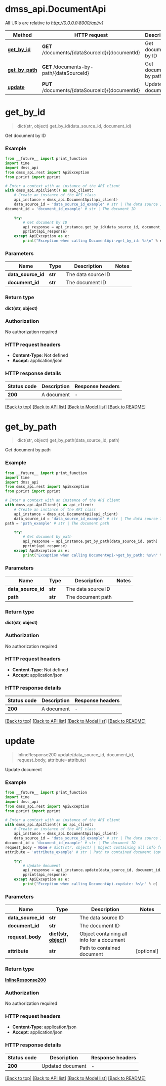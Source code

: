 # dmss_api.DocumentApi

All URIs are relative to *http://0.0.0.0:8000/api/v1*

Method | HTTP request | Description
------------- | ------------- | -------------
[**get_by_id**](DocumentApi.md#get_by_id) | **GET** /documents/{dataSourceId}/{documentId} | Get document by ID
[**get_by_path**](DocumentApi.md#get_by_path) | **GET** /documents-by-path/{dataSourceId} | Get document by path
[**update**](DocumentApi.md#update) | **PUT** /documents/{dataSourceId}/{documentId} | Update document


# **get_by_id**
> dict(str, object) get_by_id(data_source_id, document_id)

Get document by ID

### Example

```python
from __future__ import print_function
import time
import dmss_api
from dmss_api.rest import ApiException
from pprint import pprint

# Enter a context with an instance of the API client
with dmss_api.ApiClient() as api_client:
    # Create an instance of the API class
    api_instance = dmss_api.DocumentApi(api_client)
    data_source_id = 'data_source_id_example' # str | The data source ID
document_id = 'document_id_example' # str | The document ID

    try:
        # Get document by ID
        api_response = api_instance.get_by_id(data_source_id, document_id)
        pprint(api_response)
    except ApiException as e:
        print("Exception when calling DocumentApi->get_by_id: %s\n" % e)
```

### Parameters

Name | Type | Description  | Notes
------------- | ------------- | ------------- | -------------
 **data_source_id** | **str**| The data source ID | 
 **document_id** | **str**| The document ID | 

### Return type

**dict(str, object)**

### Authorization

No authorization required

### HTTP request headers

 - **Content-Type**: Not defined
 - **Accept**: application/json

### HTTP response details
| Status code | Description | Response headers |
|-------------|-------------|------------------|
**200** | A document |  -  |

[[Back to top]](#) [[Back to API list]](../README.md#documentation-for-api-endpoints) [[Back to Model list]](../README.md#documentation-for-models) [[Back to README]](../README.md)

# **get_by_path**
> dict(str, object) get_by_path(data_source_id, path)

Get document by path

### Example

```python
from __future__ import print_function
import time
import dmss_api
from dmss_api.rest import ApiException
from pprint import pprint

# Enter a context with an instance of the API client
with dmss_api.ApiClient() as api_client:
    # Create an instance of the API class
    api_instance = dmss_api.DocumentApi(api_client)
    data_source_id = 'data_source_id_example' # str | The data source ID
path = 'path_example' # str | The document path

    try:
        # Get document by path
        api_response = api_instance.get_by_path(data_source_id, path)
        pprint(api_response)
    except ApiException as e:
        print("Exception when calling DocumentApi->get_by_path: %s\n" % e)
```

### Parameters

Name | Type | Description  | Notes
------------- | ------------- | ------------- | -------------
 **data_source_id** | **str**| The data source ID | 
 **path** | **str**| The document path | 

### Return type

**dict(str, object)**

### Authorization

No authorization required

### HTTP request headers

 - **Content-Type**: Not defined
 - **Accept**: application/json

### HTTP response details
| Status code | Description | Response headers |
|-------------|-------------|------------------|
**200** | A document |  -  |

[[Back to top]](#) [[Back to API list]](../README.md#documentation-for-api-endpoints) [[Back to Model list]](../README.md#documentation-for-models) [[Back to README]](../README.md)

# **update**
> InlineResponse200 update(data_source_id, document_id, request_body, attribute=attribute)

Update document

### Example

```python
from __future__ import print_function
import time
import dmss_api
from dmss_api.rest import ApiException
from pprint import pprint

# Enter a context with an instance of the API client
with dmss_api.ApiClient() as api_client:
    # Create an instance of the API class
    api_instance = dmss_api.DocumentApi(api_client)
    data_source_id = 'data_source_id_example' # str | The data source ID
document_id = 'document_id_example' # str | The document ID
request_body = None # dict(str, object) | Object containing all info for a document
attribute = 'attribute_example' # str | Path to contained document (optional)

    try:
        # Update document
        api_response = api_instance.update(data_source_id, document_id, request_body, attribute=attribute)
        pprint(api_response)
    except ApiException as e:
        print("Exception when calling DocumentApi->update: %s\n" % e)
```

### Parameters

Name | Type | Description  | Notes
------------- | ------------- | ------------- | -------------
 **data_source_id** | **str**| The data source ID | 
 **document_id** | **str**| The document ID | 
 **request_body** | [**dict(str, object)**](object.md)| Object containing all info for a document | 
 **attribute** | **str**| Path to contained document | [optional] 

### Return type

[**InlineResponse200**](InlineResponse200.md)

### Authorization

No authorization required

### HTTP request headers

 - **Content-Type**: application/json
 - **Accept**: application/json

### HTTP response details
| Status code | Description | Response headers |
|-------------|-------------|------------------|
**200** | Updated document |  -  |

[[Back to top]](#) [[Back to API list]](../README.md#documentation-for-api-endpoints) [[Back to Model list]](../README.md#documentation-for-models) [[Back to README]](../README.md)

